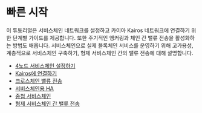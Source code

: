 # 빠른 시작

이 튜토리얼은 서비스체인 네트워크를 설정하고 카이아 Kairos 네트워크에 연결하기 위한 단계별 가이드를 제공합니다.
또한 주기적인 앵커링과 체인 간 밸류 전송을 활성화하는 방법도 배웁니다.
서비스체인으로 실제 블록체인 서비스를 운영하기 위해 고가용성, 계층적으로 서비스체인 구축하기, 형제 서비스체인 간의 밸류 전송에 대해 설명합니다.

- [4노드 서비스체인 설정하기](./4nodes-setup-guide.md)
- [Kairos에 연결하기](./en-scn-connection.md)
- [크로스체인 밸류 전송](./value-transfer.md)
- [서비스체인용 HA](./ha-for-sc.md)
- [중첩 서비스체인](./nested-sc.md)
- [형제 서비스체인 간 밸류 전송](./value-transfer-between-sibling.md)
